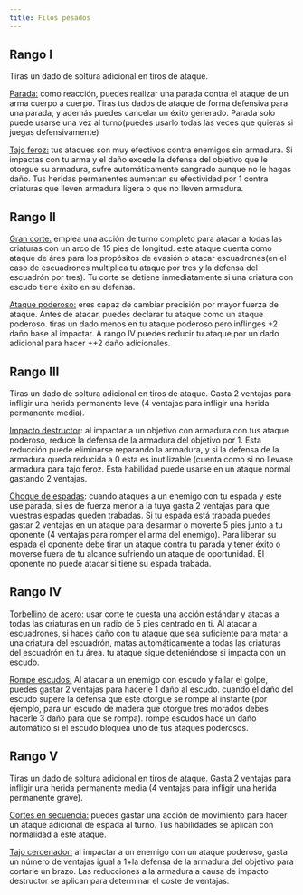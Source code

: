 ```yaml
---
title: Filos pesados
---
```


## Rango I

Tiras un dado de soltura adicional en tiros de ataque.

<u>Parada:</u> como reacción, puedes realizar una parada contra el ataque de un arma cuerpo a cuerpo. Tiras tus dados de ataque de forma defensiva para una parada, y además puedes cancelar un éxito generado. Parada solo puede usarse una vez al turno(puedes usarlo todas las veces que quieras si juegas defensivamente)

<u>Tajo feroz:</u> tus ataques son muy efectivos contra enemigos sin armadura. Si impactas con tu arma y el daño excede la defensa del objetivo que le otorgue su armadura, sufre automáticamente sangrado aunque no le hagas daño. Tus heridas permanentes aumentan su efectividad por 1 contra criaturas que lleven armadura ligera o que no lleven armadura.

## Rango II

<u>Gran corte:</u> emplea una acción de turno completo para atacar a todas las criaturas con un arco de 15 pies de longitud. este ataque cuenta como ataque de área para los propósitos de evasión o atacar escuadrones(en el caso de escuadrones multiplica tu ataque por tres y la defensa del escuadrón por tres). Tu corte se detiene inmediatamente si una criatura con escudo tiene éxito en su defensa.

<u>Ataque poderoso:</u> eres capaz de cambiar precisión por mayor fuerza de ataque. Antes de atacar, puedes declarar tu ataque como un ataque poderoso. tiras un dado menos en tu ataque poderoso pero inflinges +2 daño base al impactar. A rango IV puedes reducir tu ataque por un dado adicional para hacer ++2 daño adicionales.

## Rango III

Tiras un dado de soltura adicional en tiros de ataque. Gasta 2 ventajas para infligir una herida permanente leve (4 ventajas para infligir una herida permanente media). 

<u>Impacto destructor</u>: al impactar a un objetivo con armadura con tus ataque poderoso, reduce la defensa de la armadura del objetivo por 1. Esta reducción puede eliminarse reparando la armadura, y si la defensa de la armadura queda reducida a 0 esta es inutilizable (cuenta como si no llevase armadura para tajo feroz. Esta habilidad puede usarse en un ataque normal gastando 2 ventajas.

<u>Choque de espadas</u>: cuando ataques a un enemigo con tu espada y este use parada, si es de fuerza menor a la tuya gasta 2 ventajas para que vuestras espadas queden trabadas. Si tu espada está trabada puedes gastar 2 ventajas en un ataque para desarmar o moverte 5 pies junto a tu oponente (4 ventajas para romper el arma del enemigo). Para liberar su espada el oponente debe tirar un ataque contra tu parada y tener éxito o moverse fuera de tu alcance sufriendo un ataque de oportunidad. El oponente no puede atacar si tiene su espada trabada.

## Rango IV

<u>Torbellino de acero:</u> usar corte te cuesta una acción estándar y atacas a todas las criaturas en un radio de 5 pies centrado en ti. Al atacar a escuadrones, si haces daño con tu ataque que sea suficiente para matar a una criatura del escuadrón, matas automáticamente a todas las criaturas del escuadrón en tu área. tu ataque sigue deteniéndose si impacta con un escudo.

<u>Rompe escudos:</u> Al atacar a un enemigo con escudo y fallar el golpe, puedes gastar 2 ventajas para hacerle 1 daño al escudo. cuando el daño del escudo supere la defensa que este otorgue se rompe al instante (por ejemplo, para un escudo de madera que otorgue tres morados debes hacerle 3 daño para que se rompa). rompe escudos hace un daño automático si el escudo bloquea uno de tus ataques poderosos.

## Rango V

Tiras un dado de soltura adicional en tiros de ataque. Gasta 2 ventajas para infligir una herida permanente media (4 ventajas para infligir una herida permanente grave).

<u>Cortes en secuencia:</u> puedes gastar una acción de movimiento para hacer un ataque adicional de espada al turno. Tus habilidades se aplican con normalidad a este ataque.

<u>Tajo cercenador:</u> al impactar a un enemigo con un ataque poderoso, gasta un número de ventajas igual a 1+la defensa de la armadura del objetivo para cortarle un brazo. Las reducciones a la armadura a causa de impacto destructor se aplican para determinar el coste de ventajas.



